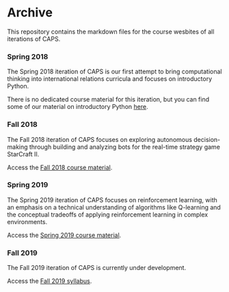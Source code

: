 # Archive

This repository contains the markdown files for the course wesbites of all iterations of CAPS.

### Spring 2018

The Spring 2018 iteration of CAPS is our first attempt to bring computational thinking into international relations curricula and focuses on introductory Python.
      
There is no dedicated course material for this iteration, but you can find some of our material on introductory Python [here](https://github.com/SAIS-S2S-Technology/Roadmap/blob/master/CAPS/Slides/CAPS%2002%20Python%20Primer_10-15.pdf").

### Fall 2018

The Fall 2018 iteration of CAPS focuses on exploring autonomous decision-making through building and analyzing bots for the real-time strategy game StarCraft II.

Access the [Fall 2018 course material](https://github.com/capsseminar/Archive/blob/master/CW/Fall_2018.md).

### Spring 2019

The Spring 2019 iteration of CAPS focuses on reinforcement learning, with an emphasis on a technical understanding of algorithms like Q-learning and the conceptual tradeoffs of applying reinforcement learning in complex environments.

Access the [Spring 2019 course material](https://github.com/capsseminar/Archive/blob/master/CW/Spring_2019.md).

### Fall 2019

The Fall 2019 iteration of CAPS is currently under development. 

Access the [Fall 2019 syllabus](https://capsseminar.github.io/static/CAPS_Syllabus_Fall19.pdf).


